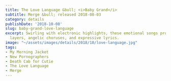 ```yaml
---
title: The Love Language &bull; <i>Baby Grand</i>
subtitle: Merge &bull; released 2018-08-03
category: details
publishDate: '2018-10-08'
slug: baby-grand-love-language
excerpt: Swirling with electronic highlights, these emotional songs provide multiple
  layers, angelic choruses, and expressive lyrics.
image: "~/assets/images/details/2018/10/love-language.jpg"
tags:
- My Morning Jacket
- New Pornographers
- Death Cab for Cutie
- The Love Language
- Merge
---
```


